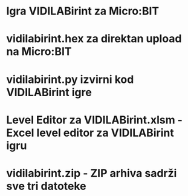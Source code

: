 # Igra VIDILABirint za Micro:BIT
# vidilabirint.hex za direktan upload na Micro:BIT
# vidilabirint.py izvirni kod VIDILABirint igre
# Level Editor za VIDILABirint.xlsm - Excel level editor za VIDILABirint igru
# vidilabirint.zip - ZIP arhiva sadrži sve tri datoteke

